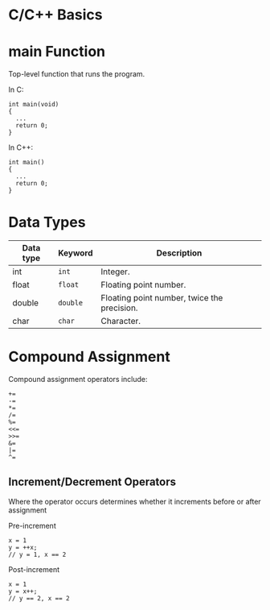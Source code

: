 # C/C++ Basics

# main Function

Top-level function that runs the program.

In C:

```
int main(void)
{
  ...
  return 0;
}
```

In C++:

```
int main()
{
  ...
  return 0;
}
```

# Data Types

| Data type | Keyword  | Description                                 |
| --------- | -------- | ------------------------------------------- |
| int       | `int`    | Integer.                                    |
| float     | `float`  | Floating point number.                      |
| double    | `double` | Floating point number, twice the precision. |
| char      | `char`   | Character.                                  |

# Compound Assignment

Compound assignment operators include:

```
+=
-=
*=
/=
%=
<<=
>>=
&=
|=
^=
```

## Increment/Decrement Operators

Where the operator occurs determines whether it increments before or after assignment

Pre-increment

```
x = 1
y = ++x;
// y = 1, x == 2
```

Post-increment

```
x = 1
y = x++;
// y == 2, x == 2
```
